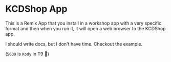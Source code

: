# KCDShop App

This is a Remix App that you install in a workshop app with a very specific
format and then when you run it, it will open a web browser to the KCDShop app.

I should write docs, but I don't have time. Checkout the example.

(`5639` is `Kody` in T9 🐨)
